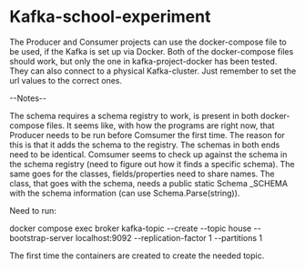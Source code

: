 # Kafka-school-experiment

The Producer and Consumer projects can use the docker-compose file to be used, if the Kafka is set up via Docker. Both of the docker-compose files should work, but only the one in kafka-project-docker has been tested. They can also connect to a physical Kafka-cluster. Just remember to set the url values to the correct ones. 

--Notes--

The schema requires a schema registry to work, is present in both docker-compose files.
It seems like, with how the programs are right now, that Producer needs to be run before Comsumer the first time. 
  The reason for this is that it adds the schema to the registry. 
  The schemas in both ends need to be identical. Comsumer seems to check up against the schema in the schema registry (need to figure out how it finds a specific schema).
    The same goes for the classes, fields/properties need to share names. 
    The class, that goes with the schema, needs a public static Schema _SCHEMA with the schema information (can use Schema.Parse(string)).
    

Need to run:

  docker compose exec broker kafka-topic --create --topic house --bootstrap-server localhost:9092 --replication-factor 1 --partitions 1
  
The first time the containers are created to create the needed topic.
